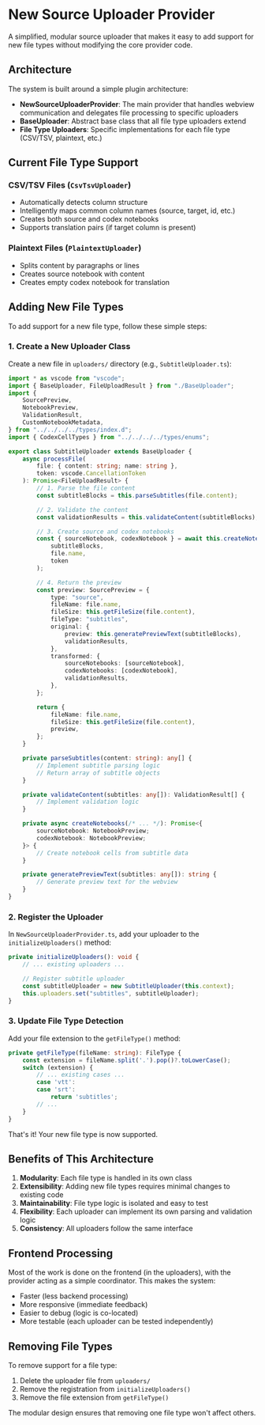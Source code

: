 # New Source Uploader Provider

A simplified, modular source uploader that makes it easy to add support for new file types without modifying the core provider code.

## Architecture

The system is built around a simple plugin architecture:

-   **NewSourceUploaderProvider**: The main provider that handles webview communication and delegates file processing to specific uploaders
-   **BaseUploader**: Abstract base class that all file type uploaders extend
-   **File Type Uploaders**: Specific implementations for each file type (CSV/TSV, plaintext, etc.)

## Current File Type Support

### CSV/TSV Files (`CsvTsvUploader`)

-   Automatically detects column structure
-   Intelligently maps common column names (source, target, id, etc.)
-   Creates both source and codex notebooks
-   Supports translation pairs (if target column is present)

### Plaintext Files (`PlaintextUploader`)

-   Splits content by paragraphs or lines
-   Creates source notebook with content
-   Creates empty codex notebook for translation

## Adding New File Types

To add support for a new file type, follow these simple steps:

### 1. Create a New Uploader Class

Create a new file in `uploaders/` directory (e.g., `SubtitleUploader.ts`):

```typescript
import * as vscode from "vscode";
import { BaseUploader, FileUploadResult } from "./BaseUploader";
import {
    SourcePreview,
    NotebookPreview,
    ValidationResult,
    CustomNotebookMetadata,
} from "../../../../types/index.d";
import { CodexCellTypes } from "../../../../types/enums";

export class SubtitleUploader extends BaseUploader {
    async processFile(
        file: { content: string; name: string },
        token: vscode.CancellationToken
    ): Promise<FileUploadResult> {
        // 1. Parse the file content
        const subtitleBlocks = this.parseSubtitles(file.content);

        // 2. Validate the content
        const validationResults = this.validateContent(subtitleBlocks);

        // 3. Create source and codex notebooks
        const { sourceNotebook, codexNotebook } = await this.createNotebooks(
            subtitleBlocks,
            file.name,
            token
        );

        // 4. Return the preview
        const preview: SourcePreview = {
            type: "source",
            fileName: file.name,
            fileSize: this.getFileSize(file.content),
            fileType: "subtitles",
            original: {
                preview: this.generatePreviewText(subtitleBlocks),
                validationResults,
            },
            transformed: {
                sourceNotebooks: [sourceNotebook],
                codexNotebooks: [codexNotebook],
                validationResults,
            },
        };

        return {
            fileName: file.name,
            fileSize: this.getFileSize(file.content),
            preview,
        };
    }

    private parseSubtitles(content: string): any[] {
        // Implement subtitle parsing logic
        // Return array of subtitle objects
    }

    private validateContent(subtitles: any[]): ValidationResult[] {
        // Implement validation logic
    }

    private async createNotebooks(/* ... */): Promise<{
        sourceNotebook: NotebookPreview;
        codexNotebook: NotebookPreview;
    }> {
        // Create notebook cells from subtitle data
    }

    private generatePreviewText(subtitles: any[]): string {
        // Generate preview text for the webview
    }
}
```

### 2. Register the Uploader

In `NewSourceUploaderProvider.ts`, add your uploader to the `initializeUploaders()` method:

```typescript
private initializeUploaders(): void {
    // ... existing uploaders ...

    // Register subtitle uploader
    const subtitleUploader = new SubtitleUploader(this.context);
    this.uploaders.set("subtitles", subtitleUploader);
}
```

### 3. Update File Type Detection

Add your file extension to the `getFileType()` method:

```typescript
private getFileType(fileName: string): FileType {
    const extension = fileName.split('.').pop()?.toLowerCase();
    switch (extension) {
        // ... existing cases ...
        case 'vtt':
        case 'srt':
            return 'subtitles';
        // ...
    }
}
```

That's it! Your new file type is now supported.

## Benefits of This Architecture

1. **Modularity**: Each file type is handled in its own class
2. **Extensibility**: Adding new file types requires minimal changes to existing code
3. **Maintainability**: File type logic is isolated and easy to test
4. **Flexibility**: Each uploader can implement its own parsing and validation logic
5. **Consistency**: All uploaders follow the same interface

## Frontend Processing

Most of the work is done on the frontend (in the uploaders), with the provider acting as a simple coordinator. This makes the system:

-   Faster (less backend processing)
-   More responsive (immediate feedback)
-   Easier to debug (logic is co-located)
-   More testable (each uploader can be tested independently)

## Removing File Types

To remove support for a file type:

1. Delete the uploader file from `uploaders/`
2. Remove the registration from `initializeUploaders()`
3. Remove the file extension from `getFileType()`

The modular design ensures that removing one file type won't affect others.
